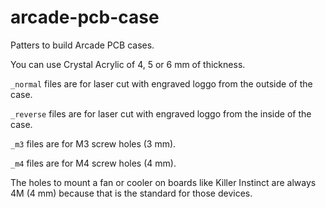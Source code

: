 # arcade-pcb-case

Patters to build Arcade PCB cases.

You can use Crystal Acrylic of 4, 5 or 6 mm of thickness.

`_normal` files are for laser cut with engraved loggo from the outside of the case.

`_reverse` files are for laser cut with engraved loggo from the inside of the case.

`_m3` files are for M3 screw holes (3 mm).

`_m4` files are for M4 screw holes (4 mm).

The holes to mount a fan or cooler on boards like Killer Instinct are always 4M (4 mm) because that is the standard for those devices.
